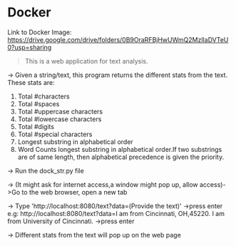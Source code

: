 # Docker

Link to Docker Image: https://drive.google.com/drive/folders/0B9OraRFBjHwUWmQ2MzlIaDVTeU0?usp=sharing


> This is a web application for text analysis.

-> Given a string/text, this program returns the different stats from the text. These stats are:
1. Total #characters
2. Total #spaces
3. Total #uppercase characters
4. Total #lowercase characters
5. Total #digits 
6. Total #special characters 
7. Longest substring in alphabetical order
8. Word Counts
longest substring in alphabetical order.If two substrings are of same length, then alphabetical precedence is given the priority.

-> Run the dock_str.py file

-> (It might ask for internet access,a window might pop up, allow access)->Go to the web browser, open a new tab

-> Type 'http://localhost:8080/text?data=(Provide the text)' ->press enter 
e.g: http://localhost:8080/text?data=I am from Cincinnati, OH,45220. I am from University of Cincinnati. ->press enter

-> Different stats from the text will pop up on the web page


